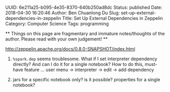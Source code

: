 UUID: 6e211a25-b095-4e35-8370-640b250ad8dc
Status: published
Date: 2018-04-30 16:20:46
Author: Ben Chuanlong Du
Slug: set-up-external-dependencies-in-zeppelin
Title: Set Up External Dependencies in Zeppelin
Category: Computer Science
Tags: programming

**
Things on this page are
fragmentary and immature notes/thoughts of the author.
Please read with your own judgement!
**

http://zeppelin.apache.org/docs/0.8.0-SNAPSHOT/index.html

1. `%spark.dep` seems troublesome.
    What if I set interpreter dependency directly?
    And can I do it for a single notebook?
    How to do this, must-have feature ...
    user menu -> interpreter -> edit -> add dependency

2. jars for a specific notebook only? is it possible? properties for a single notebook?
